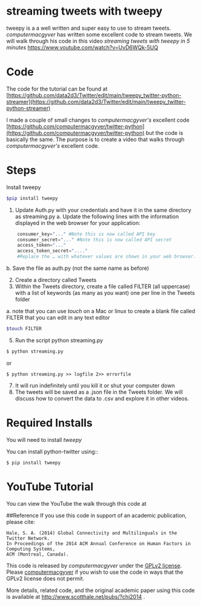 # streaming tweets with tweepy

tweepy is a a well written and super easy to use to stream tweets. _computermacgyver_ has written some excellent code to stream tweets. We will walk through his code in this video _streaming tweets with tweepy in 5 minutes_ https://www.youtube.com/watch?v=UvD6WQk-5UQ


# Code

The code for the tutorial can be found at [https://github.com/data2d3/Twitter/edit/main/tweepy_twitter-python-streamer](https://github.com/data2d3/Twitter/edit/main/tweepy_twitter-python-streamer)

I made a couple of small changes to _computermacgyver's_ excellent code [https://github.com/computermacgyver/twitter-python](https://github.com/computermacgyver/twitter-python) but the code is basically the same. The purpose is to create a video that walks through  _computermacgyver's_ excellent code.



# Steps

Install tweepy

```bash
$pip install tweepy
```

1. Update Auth.py with your credentials and have it in the same directory as streaming.py
  a.  Update the following lines with the information displayed in the web browser for your application: 

```python
    consumer_key="..." #Note this is now called API key	
    consumer_secret="..." #Note this is now called API secret
    access_token="..." 
    access_token_secret="...."
    #Replace the … with whatever values are shown in your web browser. Be sure to keep the quotation marks.
```

   b. Save the file as auth.py (not the same name as before)


2. Create a directory called Tweets
3. Within the Tweets directory, create a file called FILTER (all uppercase) with a list of keywords (as many as you want) one per line in the Tweets folder

  a.  note that you can use _touch_ on a Mac or linux to create a blank file called FILTER that you can edit in any text editor
```bash
$touch FILTER
```

5. Run the script python streaming.py

```bash
$ python streaming.py
```

or

```
$ python streaming.py >> logfile 2>> errorfile
```    

7. It will run indefinitely until you kill it or shut your computer down
8. The tweets will be saved as a .json file in the Tweets folder. We will discuss how to convert the data to .csv and explore it in other videos.



# Required Installs

You will need to install _tweepy_   

You can install python-twitter using::

    $ pip install tweepy 
    

# YouTube Tutorial

You can view the YouTube the walk through this code at 


##Reference
If you use this code in support of an academic publication, please cite:
   
    Hale, S. A. (2014) Global Connectivity and Multilinguals in the Twitter Network. 
    In Proceedings of the 2014 ACM Annual Conference on Human Factors in Computing Systems, 
    ACM (Montreal, Canada).

  
This code is released by _computermacgyver_ under the [GPLv2 license](http://www.gnu.org/licenses/gpl-2.0.html). Please [computermacgyver](http://www.scotthale.net/blog/?page_id=9) if you wish to use the code in ways that the GPLv2 license does not permit.

More details, related code, and the original academic paper using this code is available at http://www.scotthale.net/pubs/?chi2014 .








